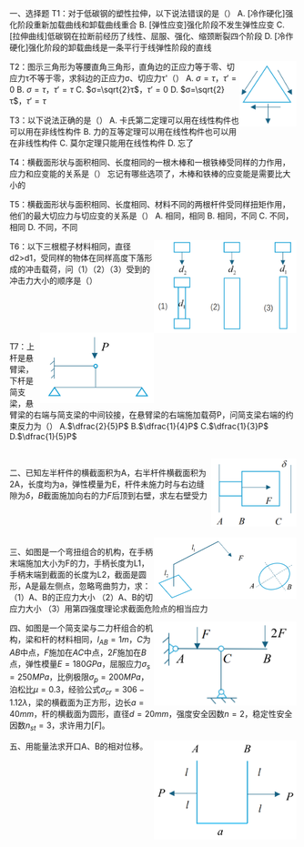 一、选择题
T1：对于低碳钢的塑性拉伸，以下说法错误的是（）
A. [冷作硬化]强化阶段重新加载曲线和卸载曲线重合
B. [弹性应变]强化阶段不发生弹性应变
C. [拉伸曲线]低碳钢在拉断前经历了线性、屈服、强化、缩颈断裂四个阶段
D. [冷作硬化]强化阶段的卸载曲线是一条平行于线弹性阶段的直线

<img width="100" src="image.png" align = 'right'/>

T2：图示三角形为等腰直角三角形，直角边的正应力等于零、切应力τ不等于零，求斜边的正应力σ、切应力τ'（）
A. $σ=τ，τ'=0$
B. $σ=τ，τ'=τ$
C. $σ=\sqrt{2}τ$，$τ'=0$
D. $σ=\sqrt{2}τ$，$τ'=τ$

T3：以下说法正确的是（）
A. 卡氏第二定理可以用在线性构件也可以用在非线性构件
B. 力的互等定理可以用在线性构件也可以用在非线性构件
C. 莫尔定理只能用在线性构件
D. 忘了

T4：横截面形状与面积相同、长度相同的一根木棒和一根铁棒受同样的力作用，应力和应变能的关系是（）
忘记有哪些选项了，木棒和铁棒的应变能是需要比大小的

T5：横截面形状与面积相同、长度相同、材料不同的两根杆件受同样扭矩作用，他们的最大切应力与切应变的关系是（）
A. 相同，相同
B. 相同，不同
C. 不同，相同
D. 不同，不同

<img width="250" src="image-1.png" align = 'right'/>

T6：以下三根棍子材料相同，直径d2>d1，受同样的物体在同样高度下落形成的冲击载荷，问（1）（2）（3）受到的冲击力大小的顺序是（）

<br>
<br>
<br>
<br>
<img width="200" src="image-6.png" align = 'right'/>

T7：上杆是悬臂梁，下杆是简支梁，悬臂梁的右端与简支梁的中间铰接，在悬臂梁的右端施加载荷P，问简支梁右端的约束反力为（）
A.$\dfrac{2}{5}P$   B.$\dfrac{1}{4}P$  C.$\dfrac{1}{3}P$  D.$\dfrac{1}{5}P$ 

<br>
<img width="150" src="image-2.png" align = 'right'/>

二、已知左半杆件的横截面积为A，右半杆件横截面积为2A，长度均为a，弹性模量为E，杆件未施力时与右边缝隙为$\delta$，$B$截面施加向右的力$F$后顶到右壁，求左右壁受力

<br>
<br>
<br>
<img width="250" src="image-3.png" align = 'right'/>

三、如图是一个弯扭组合的机构，在手柄末端施加大小为F的力，手柄长度为L1，手柄末端到截面的长度为L2，截面是圆形，A是最左侧点，忽略弯曲剪力，求：
（1）A、B的正应力大小
（2）A、B的切应力大小
（3）用第四强度理论求截面危险点的相当应力

<img width="250" src="image-4.png" align = 'right'/>

四、如图是一个简支梁与二力杆组合的机构，梁和杆的材料相同，$l_{AB} = 1m$，$C$为$AB$中点，$F$施加在$AC$中点，$2F$施加在$B$点，弹性模量$E=180GPa$，屈服应力$σ_s=250MPa$，比例极限$σ_p=200MPa$，泊松比$μ=0.3$，经验公式$σ_{cr}=306-1.12λ$，梁的横截面为正方形，边长$a=40mm$，杆的横截面为圆形，直径$d=20mm$，强度安全因数$n=2$，稳定性安全因数$n_{st}=3$，求许用力$[F]$。

<img width="250" src="image-5.png" align = 'right'/>

五、用能量法求开口A、B的相对位移。
